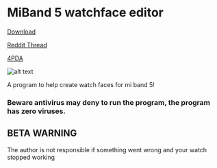 # MiBand 5 watchface editor

[Download](https://github.com/Johnson070/MiBand-5-watchface-editor/releases/)

[Reddit Thread](https://www.reddit.com/r/miband/comments/m1xooo/hello_i_created_watchface_gui_editor_for_mi_band_5/?sort=new)

[4PDA](https://4pda.ru/forum/index.php?showtopic=1019687)

![alt text](https://raw.githubusercontent.com/Johnson070/MiBand-5-watchface-editor/main/Preview.png)

A program to help create watch faces for mi band 5!

### Beware antivirus may deny to run the program, the program has zero viruses.
 
## BETA WARNING

The author is not responsible if something went wrong and your watch stopped working
